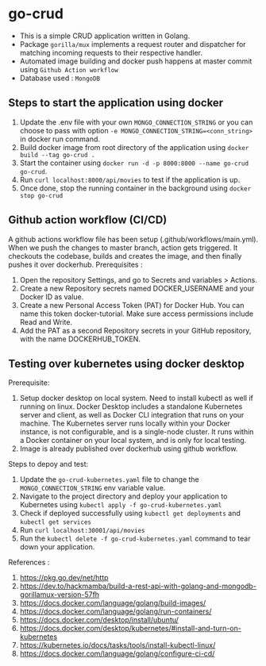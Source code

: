 # go-crud
- This is a simple CRUD application written in Golang.
- Package `gorilla/mux` implements a request router and dispatcher for matching incoming requests to their respective handler.
- Automated image building and docker push happens at master commit using `Github Action workflow`
- Database used : `MongoDB`

Steps to start the application using docker
--------------------------------------------
1. Update the .env file with your own `MONGO_CONNECTION_STRING` or you can choose to pass with option `-e MONGO_CONNECTION_STRING=<conn_string>` in docker run command.
2. Build docker image from root directory of the application using `docker build --tag go-crud .`
3. Start the container using `docker run -d -p 8000:8000 --name go-crud go-crud`.
4. Run `curl localhost:8000/api/movies` to test if the application is up.
5. Once done, stop the running container in the background using `docker stop go-crud`

Github action workflow (CI/CD)
------------------------------
A github actions workflow file has been setup (.github/workflows/main.yml). When we push the changes to master branch, action gets triggered. It checkouts the codebase, builds and creates the image, and then finally pushes it over dockerhub.
Prerequisites :
1. Open the repository Settings, and go to Secrets and variables > Actions.
2. Create a new Repository secrets named DOCKER_USERNAME and your Docker ID as value.
3. Create a new Personal Access Token (PAT) for Docker Hub. You can name this token docker-tutorial. Make sure access permissions include Read and Write.
4. Add the PAT as a second Repository secrets in your GitHub repository, with the name DOCKERHUB_TOKEN.

Testing over kubernetes using docker desktop
---------------------------------------------
Prerequisite:
1. Setup docker desktop on local system. Need to install kubectl as well if running on linux.
Docker Desktop includes a standalone Kubernetes server and client, as well as Docker CLI integration that runs on your machine.
The Kubernetes server runs locally within your Docker instance, is not configurable, and is a single-node cluster. It runs within a Docker container on your local system, and is only for local testing.
2. Image is already published over dockerhub using github workflow.

Steps to depoy and test:
1. Update the `go-crud-kubernetes.yaml` file to change the `MONGO_CONNECTION_STRING` env variable value.
2. Navigate to the project directory and deploy your application to Kubernetes using `kubectl apply -f go-crud-kubernetes.yaml`
3. Check if deployed successfully using `kubectl get deployments` and `kubectl get services`
4. Run `curl localhost:30001/api/movies`
5. Run the `kubectl delete -f go-crud-kubernetes.yaml` command to tear down your application.


References : 
1. https://pkg.go.dev/net/http
2. https://dev.to/hackmamba/build-a-rest-api-with-golang-and-mongodb-gorillamux-version-57fh
3. https://docs.docker.com/language/golang/build-images/
4. https://docs.docker.com/language/golang/run-containers/
5. https://docs.docker.com/desktop/install/ubuntu/
6. https://docs.docker.com/desktop/kubernetes/#install-and-turn-on-kubernetes
7. https://kubernetes.io/docs/tasks/tools/install-kubectl-linux/
8. https://docs.docker.com/language/golang/configure-ci-cd/


